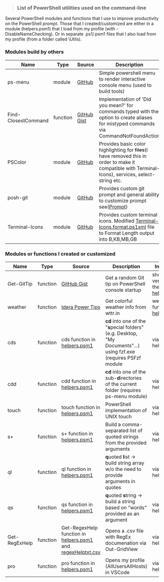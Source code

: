 > ### List of PowerShell utilities used on the command-line
Several PowerShell modules and functions that I use to improve productivity on the PowerShell prompt. Those that I created/customized are either in a module (helpers.psm1) that I load from my profile (with -DisableNameChecking). Or in separate .ps1/.psm1 files that I also load from my profile (from a folder called \Utils).

### Modules build by others

| Name | Type | Source | Description | Installation |
| --- | --- | --- | --- | --- |
| ps-menu | module | [GitHub](https://github.com/chrisseroka/ps-menu) | Simple powershell menu to render interactive console menu (used to build tools) | Install-Module PS-Menu |
| Find-ClosestCommand | function | [GitHub Gist](https://gist.github.com/Jaykul/b8ed295d32ec2500b7becfed38308521) | Implementation of 'Did you mean?' for commands typed with the option to create aliases for mistyped commands via CommandNotFoundAction | [helpers.psm1/Measure-LevenshteinDistance](https://github.com/DBremen/MyPowerShellSetup/blob/master/helpers.psm1) and [Find-ClosestCommand](https://github.com/DBremen/MyPowerShellSetup/blob/master/helpers.psm1) , [profile.ps1](https://github.com/DBremen/MyPowerShellSetup/blob/master/profile.ps1) for custom CommandNotFoundAction |
| PSColor | module | [GitHub](https://github.com/Davlind/PSColor) | Provides basic color highlighting for ~~files~~(I have removed this in order to make it compatible with Terminal-Icons), services, select-string etc. | Install-Module -Name PSColor [Modified version](https://github.com/DBremen/MyPowerShellSetup/blob/master/PSColor) |
| posh-git | module | [GitHub](https://github.com/dahlbyk/posh-git) | Provides custom git prompt and general ability to customize prompt see([Prompt](https://dbremen.github.io/MyPowerShellSetup/#/prompt)) | Install-Module -Name posh-git |
| Terminal-Icons | module | [GitHub](https://github.com/devblackops/Terminal-Icons) | Provides custom terminal icons. Modified [Terminal-Icons.format.ps1xml](https://github.com/DBremen/MyPowerShellSetup/blob/master/Terminal-Icons.format.ps1xml) file to Format Length output into B,KB,MB,GB  | Install-Module -Name Terminal-Icons; get appropriate font (see [quick guide by Mark Wragg](https://gist.github.com/markwragg/6301bfcd56ce86c3de2bd7e2f09a8839) |

### Modules or functions I created or customized

| Name | Type | Source | Description | Installation |
| --- | --- | --- | --- | --- |
| Get-GitTip | function | [GitHub Gist](https://gist.github.com/jdhitsolutions/9676ec57fb28af96c08589e3e1a5b72c) | Get a random Git tip on PowerShell console startup | shorter version of the script in [helpers.psm1](https://github.com/DBremen/MyPowerShellSetup/blob/master/helpers.psm1) |
| weather | function | [Idera Power Tips](https://community.idera.com/database-tools/powershell/powertips/b/tips/posts/creating-colorful-weather-report) | Get colorful weather info from wttr.in | weather function in [helpers.psm1](https://github.com/DBremen/MyPowerShellSetup/blob/master/helpers.psm1) |
| cds | function | cds function in [helpers.psm1](https://github.com/DBremen/MyPowerShellSetup/blob/master/helpers.psm1) | **cd** into one of the "**s**pecial folders" (e.g. Desktop, "My Documents"...) using fzf.exe (requires PSFzf module | via helpers.psm1 |
| cdd | function | cdd function in [helpers.psm1](https://github.com/DBremen/MyPowerShellSetup/blob/master/helpers.psm1) | **cd** into one of the sub-**d**irectories of the current folder (requires ps-menu module) | via helpers.psm1 |
| touch | function | touch function in [helpers.psm1](https://github.com/DBremen/MyPowerShellSetup/blob/master/helpers.psm1) | PowerShell implementation of UNIX touch | via helpers.psm1 |
| s+ | function | s+ function in [helpers.psm1](https://github.com/DBremen/MyPowerShellSetup/blob/master/helpers.psm1) | Build a comma-separated list of quoted strings from the provided arguments | via helpers.psm1 |
| ql | function | ql function in [helpers.psm1](https://github.com/DBremen/MyPowerShellSetup/blob/master/helpers.psm1) | **q**uoted **l**ist -> build string array w/o the need to provide arguments in quotes | via helpers.psm1 |
| qs | function | qs function in [helpers.psm1](https://github.com/DBremen/MyPowerShellSetup/blob/master/helpers.psm1) | **q**uoted **s**tring -> build a string based on "words" provided as an argument | via helpers.psm1 |
| Get-RegExHelp | function | Get-RegexHelp function in [helpers.psm1](https://github.com/DBremen/MyPowerShellSetup/blob/master/helpers.psm1) and [regexHelptxt.csv](https://github.com/DBremen/MyPowerShellSetup/blob/master/files/regexHelptxt.csv) | Opens a .csv file with RegEx documenation via Out-GridView | via helpers.psm1 |
| pro | function | pro function in [helpers.psm1](https://github.com/DBremen/MyPowerShellSetup/blob/master/helpers.psm1) | Opens my profile (AllUsersAllHosts) in VSCode | via helpers.psm1 |


